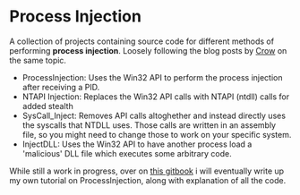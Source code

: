 # Process Injection
A collection of projects containing source code for different methods of performing **process injection**. Loosely following the blog posts by [Crow](https://www.crow.rip/crows-nest) on the same topic. 

- ProcessInjection: Uses the Win32 API to perform the process injection after receiving a PID.
- NTAPI Injection: Replaces the Win32 API calls with NTAPI (ntdll) calls for added stealth
- SysCall_Inject: Removes API calls altoghether and instead directly uses the syscalls that NTDLL uses. Those calls are written in an assembly file, so you might need to change those to work on your specific system.
- InjectDLL: Uses the Win32 API to have another process load a 'malicious' DLL file which executes some arbitrary code.

While still a work in progress, over on [this gitbook](https://xavi-oorthuis.gitbook.io/malware-development) i will eventually write up my own tutorial on ProcessInjection, along with explanation of all the code.
